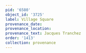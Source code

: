 ```yaml
---
pid: '6580'
object_id: '3725'
label: Village Square
provenance_date:
provenance_location:
provenance_text: Jacques Tranchez
order: '1413'
collection: provenance
---
```

